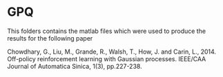 # GPQ
This folders contains the matlab files which were used to produce the results for the following paper

Chowdhary, G., Liu, M., Grande, R., Walsh, T., How, J. and Carin, L., 2014. Off-policy reinforcement learning with Gaussian processes. IEEE/CAA Journal of Automatica Sinica, 1(3), pp.227-238.
